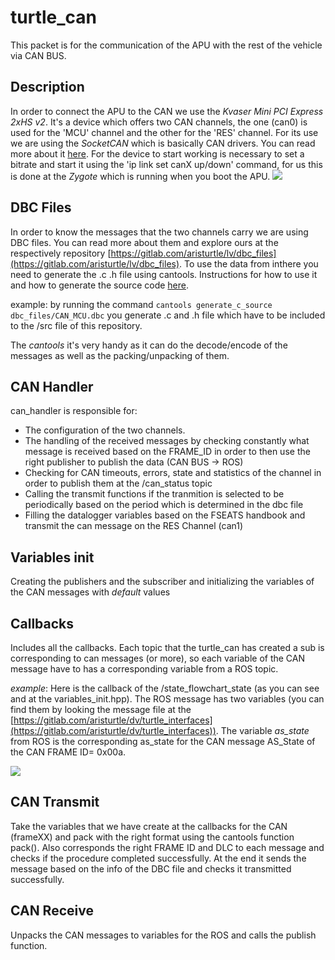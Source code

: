 # turtle_can

This packet is for the communication of the APU with the rest of the vehicle via CAN BUS.

## Description 

In order to connect the APU to the CAN we use the *Kvaser Mini PCI Express 2xHS v2*. It's a device which offers two CAN channels, the one (can0) is used for the 'MCU' channel and the other for the 'RES' channel. For its use we are using the *SocketCAN* which is basically CAN drivers. You can read more about it [here](https://docs.kernel.org/networking/can.html). For the device to start working is necessary to set a bitrate and start it using the 'ip link set canX up/down' command, for us this is done at the *Zygote* which is running when you boot the APU. ![](https://i.imgur.com/ZPAo0p2.png)

## DBC Files

In order to know the messages that the two channels carry we are using DBC files. You can read more about them and explore ours at the respectively  repository [https://gitlab.com/aristurtle/lv/dbc_files](https://gitlab.com/aristurtle/lv/dbc_files). To use the data from inthere you need to generate the .c .h file using cantools. Ιnstructions for how to use it and how to generate the source code [here](https://cantools.readthedocs.io/en/latest/). 

example: by running the command `cantools generate_c_source dbc_files/CAN_MCU.dbc` you generate .c and .h file which have to be included to the /src file of this repository. 

The *cantools* it's very handy as it can do the decode/encode of the messages as well as the packing/unpacking of them.

## CAN Handler

can_handler is responsible for:
- The configuration of the two channels.
- The handling of the received messages by checking constantly what message is received based on the FRAME_ID in order to then use the right publisher to publish the data (CAN BUS -> ROS)
- Checking for CAN timeouts, errors, state and statistics of the channel in order to publish them at the /can_status topic
- Calling the transmit functions if the tranmition is selected to be periodically based on the period which is determined in the dbc file
- Filling the datalogger variables based on the FSEATS handbook and transmit the can message on the RES Channel (can1)

## Variables init

Creating the publishers and the subscriber and initializing the variables of the CAN messages with *default* values


## Callbacks

Includes all the callbacks. Each topic that the turtle_can has created a sub is corresponding to can messages (or more), so each variable of the CAN message have to has a corresponding variable from a ROS topic. 


*example*: Here is the callback of the /state_flowchart_state (as you can see and at the variables_init.hpp). The ROS message has two variables (you can find them by looking the message file at the [https://gitlab.com/aristurtle/dv/turtle_interfaces](https://gitlab.com/aristurtle/dv/turtle_interfaces)). The variable *as_state* from ROS is the corresponding as_state for the CAN message AS_State of the CAN FRAME ID= 0x00a.

![](https://i.imgur.com/nzUSpHf.png)


## CAN Transmit

Take the variables that we have create at the callbacks for the CAN (frameXX) and pack with the right format using the cantools function pack(). Also corresponds the right FRAME ID and DLC to each message and checks if the procedure completed successfully. At the end it sends the message based on the info of the DBC file and checks it transmitted successfully. 

## CAN Receive

Unpacks the CAN messages to variables for the ROS and calls the publish function.
